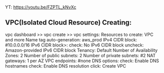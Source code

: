YT: https://youtu.be/FZPTL_kNvXc


VPC(Isolated Cloud Resource) Creating:
--

vpc dashboard >> vpc create >> vpc settings:
Resources to create: VPC and more
Name tag auto-generation: aws_prod
IPv4 CIDR block: #10.0.0.0/16
IPv6 CIDR block>:
  check: No IPv6 CIDR block
uncheck: Amazon-provided IPv6 CIDR block
Tenancy: Default
Number of Availability Zones: 2
Number of public subnets: 2
Number of private subnets: #2
NAT gateways: 1 per AZ
VPC endpoints: #none
DNS options: 
  check: Enable DNS hostnames
  check: Enable DNS resolution
click: Create VPC
